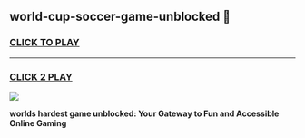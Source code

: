 
## world-cup-soccer-game-unblocked 👋
<h3>
<a href="https://premium.freeplayer.one?title=world-cup-soccer-game-unblocked&ref=14F">CLICK TO PLAY</a></h3>
<hr>

<h3>
<a href="https://premium.freeplayer.one?title=world-cup-soccer-game-unblocked&ref=14F">CLICK 2 PLAY</a>
  
</h3>

<a href="https://premium.freeplayer.one?title=world-cup-soccer-game-unblocked&ref=12F/"><img src="https://clearcache.store/games.png"></a>


**worlds hardest game unblocked: Your Gateway to Fun and Accessible Online Gaming**
